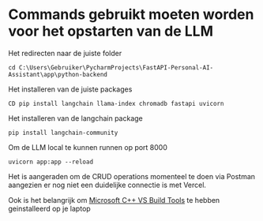 # Commands gebruikt moeten worden voor het opstarten van de LLM

Het redirecten naar de juiste folder
```
cd C:\Users\Gebruiker\PycharmProjects\FastAPI-Personal-AI-Assistant\app\python-backend
```

Het installeren van de juiste packages
```
CD pip install langchain llama-index chromadb fastapi uvicorn
```

Het installeren van de langchain package
```
pip install langchain-community
```

Om de LLM local te kunnen runnen op port 8000
```
uvicorn app:app --reload
```

Het is aangeraden om de CRUD operations momenteel te doen via Postman aangezien er nog niet een duidelijke connectie is met Vercel. 

Ook is het belangrijk om [Microsoft C++ VS Build Tools](https://visualstudio.microsoft.com/downloads/?q=build+tools) te hebben geinstalleerd op je laptop 

